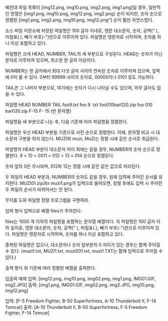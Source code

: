 
예컨대 파일 목록이 [img12.png, img10.png, img2.png, img1.png]일 경우, 
일반적인 정렬은 [img1.png, img10.png, img12.png, img2.png] 순이 되지만, 
숫자 순으로 정렬된 [img1.png, img2.png, img10.png, img12.png"] 순이 훨씬 자연스럽다.

소스 파일 저장소에 저장된 파일명은 100 글자 이내로, 
영문 대소문자, 숫자, 공백(" ), 마침표(.), 빼기 부호(-")만으로 이루어져 있다. 
파일명은 영문자로 시작하며, 숫자를 하나 이상 포함하고 있다.

파일명은 크게 HEAD, NUMBER, TAIL의 세 부분으로 구성된다.
HEAD는 숫자가 아닌 문자로 이루어져 있으며, 최소한 한 글자 이상이다.

NUMBER는 한 글자에서 최대 다섯 글자 사이의 연속된 숫자로 이루어져 있으며, 
앞쪽에 0이 올 수 있다. 0부터 99999 사이의 숫자로, 00000이나 0101 등도 가능하다.

TAIL은 그 나머지 부분으로, 여기에는 숫자가 다시 나타날 수도 있으며, 아무 글자도 없을 수 있다.

파일명	            HEAD	NUMBER	TAIL
foo9.txt	        foo	    9	    .txt
foo010bar020.zip	foo	    010	     bar020.zip
F-15	            F-	    15	    (빈 문자열)

파일명을 세 부분으로 나눈 후, 다음 기준에 따라 파일명을 정렬한다.

파일명은 우선 HEAD 부분을 기준으로 사전 순으로 정렬한다. 
이때, 문자열 비교 시 대소문자 구분을 하지 않는다. MUZI와 muzi, MuZi는 정렬 시에 같은 순서로 취급된다.

파일명의 HEAD 부분이 대소문자 차이 외에는 같을 경우, 
NUMBER의 숫자 순으로 정렬한다. 9 < 10 < 0011 < 012 < 13 < 014 순으로 정렬된다.
 
숫자 앞의 0은 무시되며, 012와 12는 정렬 시에 같은 같은 값으로 처리된다.

두 파일의 HEAD 부분과, NUMBER의 숫자도 같을 경우, 원래 입력에 주어진 순서를 유지한다. 
MUZI01.zip과x muzi1.png가 입력으로 들어오면, 정렬 후에도 입력 시 주어진 두 파일의 순서가 바뀌어서는 안 된다.

무지를 도와 파일명 정렬 프로그램을 구현하라.

입력 형식
입력으로 배열 files가 주어진다.

files는 1000 개 이하의 파일명을 포함하는 문자열 배열이다.
각 파일명은 100 글자 이하 길이로, 영문 대소문자, 숫자, 공백(" ), 마침표(.), 빼기 부호(-")만으로 이루어져 있다.
파일명은 영문자로 시작하며, 숫자를 하나 이상 포함하고 있다.

중복된 파일명은 없으나, 
대소문자나 숫자 앞부분의 0 차이가 있는 경우는 함께 주어질 수 있다. 
(muzi1.txt, MUZI1.txt, muzi001.txt, muzi1.TXT는 함께 입력으로 주어질 수 있다.)

출력 형식
위 기준에 따라 정렬된 배열을 출력한다.

입출력 예제
입력: [img12.png, img10.png, img02.png, img1.png, IMG01.GIF, img2.JPG]
출력: [img1.png, IMG01.GIF, img02.png, img2.JPG, img10.png, img12.png]

입력: [F-5 Freedom Fighter, B-50 Superfortress, A-10 Thunderbolt II, F-14 Tomcat]
출력: [A-10 Thunderbolt II, B-50 Superfortress, F-5 Freedom Fighter, F-14 Tomcat]
